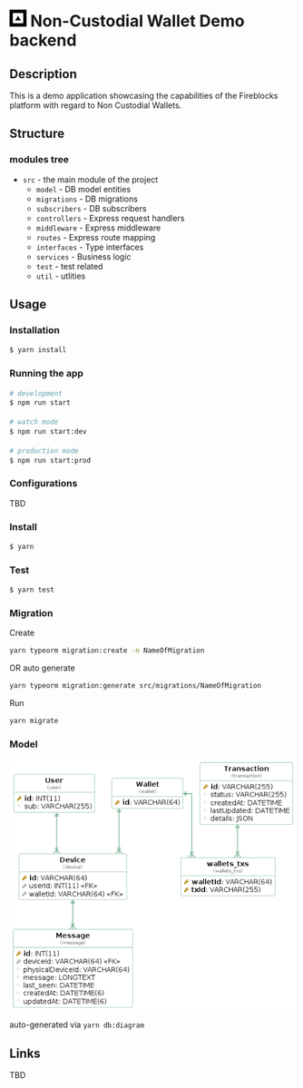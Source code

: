 # <img src="assets/images/logo.png" width="30px"/> Non-Custodial Wallet Demo backend

## Description

This is a demo application showcasing the capabilities of the Fireblocks platform with regard to Non Custodial Wallets.

## Structure

### modules tree

- `src` - the main module of the project
  - `model` - DB model entities
  - `migrations` - DB migrations
  - `subscribers` - DB subscribers
  - `controllers` - Express request handlers
  - `middleware` - Express middleware
  - `routes` - Express route mapping
  - `interfaces` - Type interfaces
  - `services` - Business logic
  - `test` - test related
  - `util` - utlities

## Usage

### Installation

```bash
$ yarn install
```

### Running the app

```bash
# development
$ npm run start

# watch mode
$ npm run start:dev

# production mode
$ npm run start:prod
```

### Configurations

TBD

### Install

```bash
$ yarn
```

### Test

```bash
$ yarn test
```

### Migration

Create

```bash
yarn typeorm migration:create -n NameOfMigration
```

OR auto generate

```bash
yarn typeorm migration:generate src/migrations/NameOfMigration
```

Run

```bash
yarn migrate
```

### Model

<img src="assets/images/model.png"/>

auto-generated via `yarn db:diagram`

## Links

TBD

